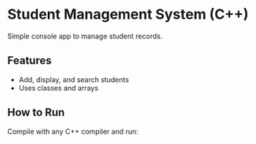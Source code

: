 # Student Management System (C++)

Simple console app to manage student records.

## Features
- Add, display, and search students
- Uses classes and arrays

## How to Run
Compile with any C++ compiler and run:
